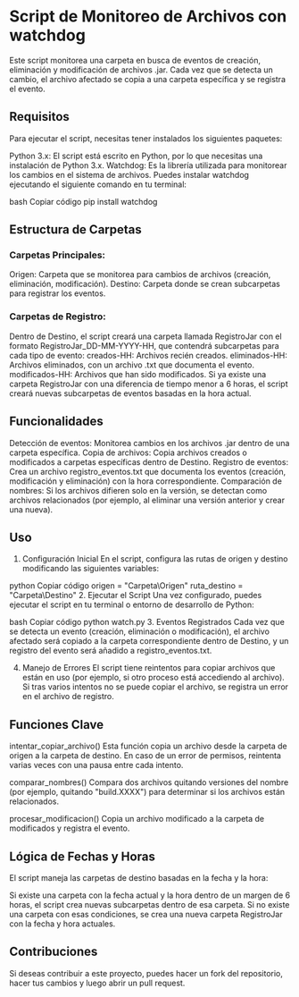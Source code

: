 # Script de Monitoreo de Archivos con watchdog
Este script monitorea una carpeta en busca de eventos de creación, eliminación y modificación de archivos .jar. Cada vez que se detecta un cambio, el archivo afectado se copia a una carpeta específica y se registra el evento.

## Requisitos
Para ejecutar el script, necesitas tener instalados los siguientes paquetes:

Python 3.x: El script está escrito en Python, por lo que necesitas una instalación de Python 3.x.
Watchdog: Es la librería utilizada para monitorear los cambios en el sistema de archivos.
Puedes instalar watchdog ejecutando el siguiente comando en tu terminal:

bash
Copiar código
pip install watchdog

## Estructura de Carpetas

### Carpetas Principales:
Origen: Carpeta que se monitorea para cambios de archivos (creación, eliminación, modificación).
Destino: Carpeta donde se crean subcarpetas para registrar los eventos.

### Carpetas de Registro:
Dentro de Destino, el script creará una carpeta llamada RegistroJar con el formato RegistroJar_DD-MM-YYYY-HH, que contendrá subcarpetas para cada tipo de evento:
creados-HH: Archivos recién creados.
eliminados-HH: Archivos eliminados, con un archivo .txt que documenta el evento.
modificados-HH: Archivos que han sido modificados.
Si ya existe una carpeta RegistroJar con una diferencia de tiempo menor a 6 horas, el script creará nuevas subcarpetas de eventos basadas en la hora actual.

## Funcionalidades
Detección de eventos: Monitorea cambios en los archivos .jar dentro de una carpeta específica.
Copia de archivos: Copia archivos creados o modificados a carpetas específicas dentro de Destino.
Registro de eventos: Crea un archivo registro_eventos.txt que documenta los eventos (creación, modificación y eliminación) con la hora correspondiente.
Comparación de nombres: Si los archivos difieren solo en la versión, se detectan como archivos relacionados (por ejemplo, al eliminar una versión anterior y crear una nueva).

## Uso
1. Configuración Inicial
En el script, configura las rutas de origen y destino modificando las siguientes variables:

python
Copiar código
origen = "Carpeta\\Origen"
ruta_destino = "Carpeta\\Destino"
2. Ejecutar el Script
Una vez configurado, puedes ejecutar el script en tu terminal o entorno de desarrollo de Python:

bash
Copiar código
python watch.py
3. Eventos Registrados
Cada vez que se detecta un evento (creación, eliminación o modificación), el archivo afectado será copiado a la carpeta correspondiente dentro de Destino, y un registro del evento será añadido a registro_eventos.txt.

4. Manejo de Errores
El script tiene reintentos para copiar archivos que están en uso (por ejemplo, si otro proceso está accediendo al archivo). Si tras varios intentos no se puede copiar el archivo, se registra un error en el archivo de registro.

## Funciones Clave
intentar_copiar_archivo()
Esta función copia un archivo desde la carpeta de origen a la carpeta de destino. En caso de un error de permisos, reintenta varias veces con una pausa entre cada intento.

comparar_nombres()
Compara dos archivos quitando versiones del nombre (por ejemplo, quitando "build.XXXX") para determinar si los archivos están relacionados.

procesar_modificacion()
Copia un archivo modificado a la carpeta de modificados y registra el evento.

## Lógica de Fechas y Horas
El script maneja las carpetas de destino basadas en la fecha y la hora:

Si existe una carpeta con la fecha actual y la hora dentro de un margen de 6 horas, el script crea nuevas subcarpetas dentro de esa carpeta.
Si no existe una carpeta con esas condiciones, se crea una nueva carpeta RegistroJar con la fecha y hora actuales.

## Contribuciones
Si deseas contribuir a este proyecto, puedes hacer un fork del repositorio, hacer tus cambios y luego abrir un pull request.

